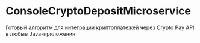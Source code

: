 # ConsoleCryptoDepositMicroservice
Готовый алгоритм для интеграции криптоплатежей через Crypto Pay API в любые Java-приложения
